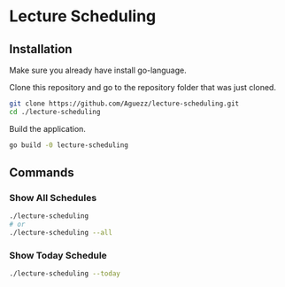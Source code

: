 # Lecture Scheduling

## Installation

Make sure you already have install go-language.

Clone this repository and go to the repository folder that was just cloned.

```bash
git clone https://github.com/Aguezz/lecture-scheduling.git
cd ./lecture-scheduling
```

Build the application.

```bash
go build -0 lecture-scheduling
```

## Commands

### Show All Schedules

```bash
./lecture-scheduling
# or
./lecture-scheduling --all
```

### Show Today Schedule

```bash
./lecture-scheduling --today
```

